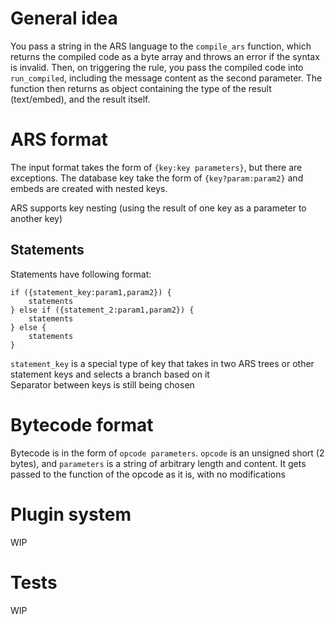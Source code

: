 # General idea
You pass a string in the ARS language to the `compile_ars` function, which returns the compiled code as a byte array and throws an error if the syntax is invalid. Then, on triggering the rule, you pass the compiled code into `run_compiled`, including the message content as the second parameter. The function then returns as object containing the type of the result (text/embed), and the result itself.

# ARS format
The input format takes the form of `{key:key parameters}`, but there are exceptions. The database key take the form of `{key?param:param2}` and embeds are created with nested keys.

ARS supports key nesting (using the result of one key as a parameter to another key)

## Statements
Statements have following format:
```
if ({statement_key:param1,param2}) {
	statements
} else if ({statement_2:param1,param2}) {
	statements
} else {
	statements
}
```
`statement_key` is a special type of key that takes in two ARS trees or other statement keys and selects a branch based on it  
Separator between keys is still being chosen

# Bytecode format
Bytecode is in the form of `opcode parameters`. `opcode` is an unsigned short (2 bytes), and `parameters` is a string of arbitrary length and content. It gets passed to the function of the opcode as it is, with no modifications

# Plugin system
WIP

# Tests
WIP